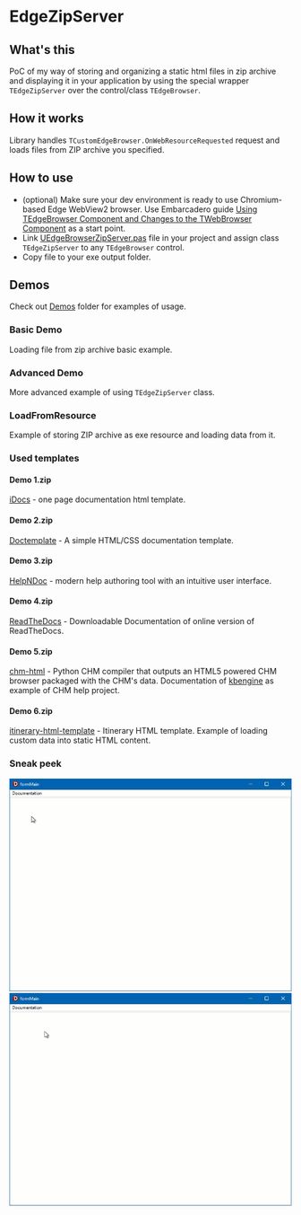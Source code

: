 # EdgeZipServer

## What's this
PoC of my way of storing and organizing a static html files in zip archive and displaying it in your application by using the special wrapper `TEdgeZipServer` over the control/class `TEdgeBrowser`.

## How it works
Library handles `TCustomEdgeBrowser.OnWebResourceRequested` request and loads files from ZIP archive you specified.

## How to use
* (optional) Make sure your dev environment is ready to use Chromium-based Edge WebView2 browser. Use Embarcadero guide [Using TEdgeBrowser Component and Changes to the TWebBrowser Component](https://docwiki.embarcadero.com/RADStudio/Alexandria/en/Using_TEdgeBrowser_Component_and_Changes_to_the_TWebBrowser_Component) as a start point.
* Link [UEdgeBrowserZipServer.pas](Library/UEdgeBrowserZipServer.pas) file in your project and assign class `TEdgeZipServer` to any `TEdgeBrowser` control.
* Copy file [](Vendor/WebView2Loader.dll) to your exe output folder.

## Demos
Check out [Demos](Demos/) folder for examples of usage. 

### Basic Demo
Loading file from zip archive basic example.

### Advanced Demo
More advanced example of using `TEdgeZipServer` class.

### LoadFromResource
Example of storing ZIP archive as exe resource and loading data from it.

### Used templates
#### Demo 1.zip
[iDocs](https://github.com/harnishdesign/iDocs) - one page documentation html template.

#### Demo 2.zip
[Doctemplate](https://github.com/charlyllo/doctemplate) - A simple HTML/CSS documentation template.

#### Demo 3.zip
[HelpNDoc](https://www.helpndoc.com/) - modern help authoring tool with an intuitive user interface.

#### Demo 4.zip
[ReadTheDocs](https://docs.readthedocs.io/en/stable/downloadable-documentation.html) - Downloadable Documentation of online version of ReadTheDocs.

#### Demo 5.zip
[chm-html](https://github.com/krogank9/chm-html) - Python CHM compiler that outputs an HTML5 powered CHM browser packaged with the CHM's data. Documentation of [kbengine](https://github.com/kbengine/kbengine) as example of CHM help project.

#### Demo 6.zip
[itinerary-html-template](https://github.com/harnishdesign/itinerary-html-template) - Itinerary HTML template. Example of loading custom data into static HTML content.

### Sneak peek
![Demo1](Demos/Demo1.gif)
![Demo1](Demos/Demo3.gif)
